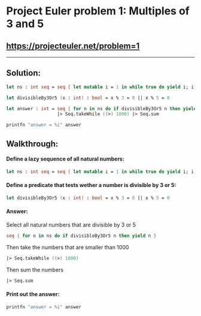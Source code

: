 # Project Euler problem 1: Multiples of 3 and 5
https://projecteuler.net/problem=1
---
___
## Solution:
```fsharp
let ns : int seq = seq { let mutable i = 1 in while true do yield i; i <- i + 1 }

let divisibleBy3Or5 (x : int) : bool = x % 3 = 0 || x % 5 = 0

let answer : int = seq { for n in ns do if divisibleBy3Or5 n then yield n }
                   |> Seq.takeWhile ((>) 1000) |> Seq.sum

printfn "answer = %i" answer
```

## Walkthrough:

#### Define a lazy sequence of all natural numbers:
```fsharp
let ns : int seq = seq { let mutable i = 1 in while true do yield i; i <- i + 1 }
```

#### Define a predicate that tests wether a number is divisible by 3 or 5:
```fsharp
let divisibleBy3Or5 (x : int) : bool = x % 3 = 0 || x % 5 = 0
```

#### Answer:

Select all natural numbers that are divisible by 3 or 5
```fsharp
seq { for n in ns do if divisibleBy3Or5 n then yield n }
```

Then take the numbers that are smaller than 1000
```fsharp
|> Seq.takeWhile ((>) 1000)
```

Then sum the numbers
```fsharp
|> Seq.sum
```

#### Print out the answer:
```fsharp
printfn "answer = %i" answer
```

